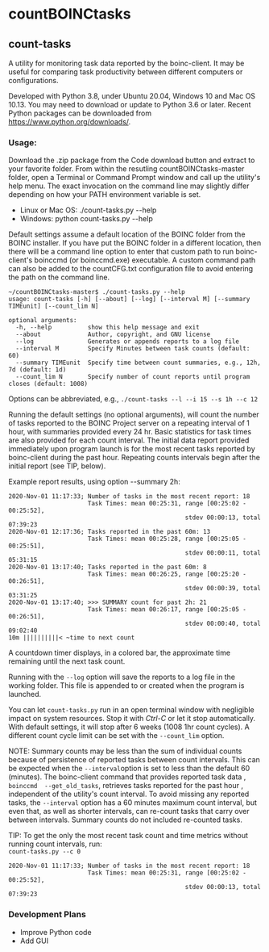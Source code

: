# countBOINCtasks

## count-tasks

A utility for monitoring task data reported by the boinc-client. 
It may be useful for comparing task productivity between different computers or configurations.

Developed with Python 3.8, under Ubuntu 20.04, Windows 10 and Mac OS 10.13. You
 may need to download or update to Python 3.6 or later. Recent Python
  packages can be downloaded from https://www.python.org/downloads/.

### Usage:  
Download the .zip package from the Code download button and extract to your favorite folder. From within the resutling countBOINCtasks-master folder, open a Terminal or Command Prompt window and call up the utility's help menu. The exact invocation on the command line may slightly differ depending on how your PATH environment variable is set.
<ul>
<li>Linux or Mac OS: ./count-tasks.py --help</li>
<li>Windows: python count-tasks.py --help</li>
</ul>

Default settings assume a default location of the BOINC folder from the
 BOINC installer. If you have put the BOINC folder in a different location,
  then there will be a command line option to enter that custom path to run
   boinc-client's boinccmd (or boinccmd.exe) executable. A custom command
    path can also be added to the countCFG.txt configuration file to avoid
     entering the path on the command line.
```
~/countBOINCtasks-master$ ./count-tasks.py --help
usage: count-tasks [-h] [--about] [--log] [--interval M] [--summary TIMEunit] [--count_lim N]

optional arguments:
  -h, --help          show this help message and exit
  --about             Author, copyright, and GNU license
  --log               Generates or appends reports to a log file
  --interval M        Specify Minutes between task counts (default: 60)
  --summary TIMEunit  Specify time between count summaries, e.g., 12h, 7d (default: 1d)
  --count_lim N       Specify number of count reports until program closes (default: 1008)

```
Options can be abbreviated, e.g., `./count-tasks --l --i 15 --s 1h --c 12`

Running the default settings (no optional arguments), will count the
 number of tasks reported to the BOINC Project server on a repeating
  interval of 1 hour, with summaries provided every 24 hr. Basic statistics
   for task times are also provided for each count interval. The initial
    data report provided immediately upon program launch is for the most recent
     tasks reported by boinc-client during the past hour. Repeating
      counts intervals begin after the initial report (see TIP, below).

Example report results, using option --summary 2h:

```
2020-Nov-01 11:17:33; Number of tasks in the most recent report: 18
                      Task Times: mean 00:25:31, range [00:25:02 - 00:25:52],
                                                 stdev 00:00:13, total 07:39:23
2020-Nov-01 12:17:36; Tasks reported in the past 60m: 13
                      Task Times: mean 00:25:28, range [00:25:05 - 00:25:51],
                                                 stdev 00:00:11, total 05:31:15
2020-Nov-01 13:17:40; Tasks reported in the past 60m: 8
                      Task Times: mean 00:26:25, range [00:25:20 - 00:26:51],
                                                 stdev 00:00:39, total 03:31:25
2020-Nov-01 13:17:40; >>> SUMMARY count for past 2h: 21
                      Task Times: mean 00:26:17, range [00:25:05 - 00:26:51],
                                                 stdev 00:00:40, total 09:02:40
10m ||||||||||< ~time to next count
```

A countdown timer displays, in a colored bar, the approximate time remaining until the next task count.
 
Running with the `--log` option will save the reports to a log file in the
 working folder. This file is appended to or created when the program is
  launched.

You can let `count-tasks.py` run in an open terminal window with negligible
 impact on system resources. Stop it with *Ctrl-C* or let it stop
  automatically.  With default settings, it will stop after 6 weeks (1008
   1hr count cycles). A different count cycle limit can be set with the
    `--count_lim` option.

NOTE: Summary counts may be less than the sum of individual counts because
 of persistence of reported tasks between count intervals. This can be
  expected when the `--interval`option is set to less than the default 60
   (minutes). The boinc-client command that provides reported task data
   , `boinccmd  --get_old_tasks`, retrieves tasks reported for the past hour
   , independent of the utility's count interval. To avoid missing any
    reported tasks, the `--interval` option has a 60 minutes maximum count
     interval, but even that, as well as shorter intervals, can re-count
      tasks that carry over between intervals. Summary counts do not
       included re-counted tasks.

TIP: To get the only the most recent task count and time metrics without
 running count intervals, run:  
 `count-tasks.py --c 0`
```
2020-Nov-01 11:17:33; Number of tasks in the most recent report: 18
                      Task Times: mean 00:25:31, range [00:25:02 - 00:25:52],
                                                 stdev 00:00:13, total 07:39:23
```
 
### Development Plans
* Improve Python code
* Add GUI
